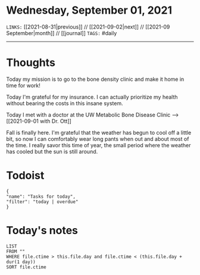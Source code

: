 # Wednesday, September 01, 2021
`LINKS:` [[2021-08-31|previous]] // [[2021-09-02|next]] // [[2021-09 September|month]] // [[journal]] 
`TAGS:` #daily

---
# Thoughts
Today my mission is to go to the bone density clinic and make it home in time for work! 

Today I'm grateful for my insurance. I can actually prioritize my health without bearing the costs in this insane system. 

Today I met with a doctor at the UW Metabolic Bone Disease Clinic --> [[2021-09-01 with Dr. Ott]]

Fall is finally here. I'm grateful that the weather has begun to cool off a little bit, so now I can comfortably wear long pants when out and about most of the time. I really savor this time of year, the small period where the weather has cooled but the sun is still around. 

# Todoist
```todoist
{
"name": "Tasks for today",
"filter": "today | overdue"
}
```

# Today's notes
```dataview
LIST 
FROM ""
WHERE file.ctime > this.file.day and file.ctime < (this.file.day + dur(1 day))
SORT file.ctime
```

